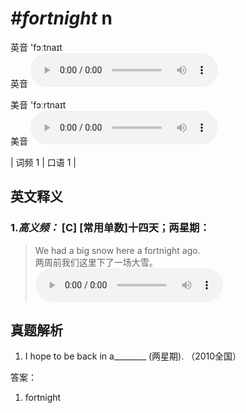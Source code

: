 # ***\#fortnight*** n
英音 'fɔːtnaɪt  
英音
<audio src="./media/fortnight-B.aac" controls="controls"></audio>

美音 'fɔːrtnaɪt  
美音
<audio src="./media/fortnight.aac" controls="controls"></audio>



| 词频 1 | 口语 1 |  

英文释义
---
### 1.*高义频：* **[C] [常用单数]十四天；两星期：**  

 > We had a big snow here a fortnight ago.  
 > 两周前我们这里下了一场大雪。    
<audio src="./media/fortnight-1.aac" controls="controls"></audio>


真题解析
---
1. I hope to be back in a________ (两星期).  （2010全国）  

答案：
1. fortnight  

